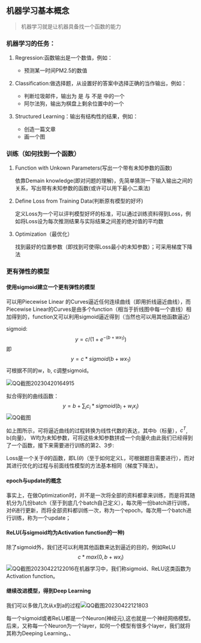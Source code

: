 ## 机器学习基本概念

> 机器学习就是让机器具备找一个函数的能力

### 机器学习的任务：

1. Regression:函数输出是一个数值，例如：
   - 预测某一时间PM2.5的数值

2. Classification:做选择题，从设置好的答案中选择正确的当作输出，例如：
   - 判断垃圾邮件，输出为 是 与 不是 中的一个
   - 阿尔法狗，输出为棋盘上剩余位置中的一个

3. Structured Learning：输出有结构性的结果，例如：
   - 创造一篇文章
   - 画一个图

### 训练（如何找到一个函数）

1. Function with Unkown Parameters(写出一个带有未知参数的函数)

   依靠Demain knowledge(即对问题的理解)，先简单猜测一下输入输出之间的关系，写出带有未知参数的函数(或许可以用下最小二乘法)

2. Define Loss from Training Data(判断原有模型的好坏)

   定义Loss为一个可以评判模型好坏的标准，可以通过训练资料得到Loss，例如将Loss设为每次推测结果与实际结果之间差的绝对值的平均数

3. Optimization（最优化）

   找到最好的位置参数（即找到可使得Loss最小的未知参数）；可采用梯度下降法

### 更有弹性的模型

#### 使用sigmoid建立一个更有弹性的模型

可以用Piecewise Linear 的Curves逼近任何连续曲线（即用折线逼近曲线），而Piecewise Linear的Curves是由多个function（相当于折线图中每一个直线）相加得到的，function又可以利用sigmoid逼近得到（当然也可以用其他函数逼近）

sigmoid:
$$
y = c/(1+e^{-(b+wx_1)})
$$
即
$$
y = c*sigmoid(b+wx_1)
$$
可根据不同的w，b, c调整sigmoid。

![QQ截图20230420164915](C:\Users\zjy\Desktop\机器学习\李宏毅《机器学习》\image\QQ截图20230420164915.png)

拟合得到的曲线函数：
$$
y = b + \sum_ic_i *sigmoid(b_i+w_ix_i)
$$
![QQ截图](C:\Users\zjy\Desktop\机器学习\李宏毅《机器学习》\image\QQ截图.png)

如上图所示，可将逼近曲线的过程转换为线性代数的表达，其中b（标量），$c^T$, b(向量)， W均为未知参数，可将这些未知参数拼成一个向量$\theta$;由此我们已经得到了一个函数，接下来需要进行训练的第2、3步:

Loss是一个关于$\theta$的函数，即L($\theta$)（至于如何定义L，可根据题目需要进行），而对其进行优化的过程与前面线性模型的方法基本相同（梯度下降法）。

#### epoch与update的概念

事实上，在做Optimization时，并不是一次将全部的资料都拿来训练，而是将其随机分为几份batch（至于到底几个batch自己定义），每次用一份batch进行训练，对$\theta$进行更新，而将全部资料都训练一次，称为一个epoch，每次用一个batch进行训练，称为一个update；

#### ReLU(与sigmoid均为Activation function的一种)

除了sigmoid外，我们还可以利用其他函数来达到逼近的目的，例如ReLU
$$
c*max(0,b+wx_i)
$$
![QQ截图20230422122016](C:\Users\zjy\Desktop\机器学习\李宏毅《机器学习》\image\QQ截图20230422122016.png)在机器学习中，我们称sigmoid、ReLU这类函数为Activation function。

#### 继续改进模型，得到Deep Learning

我们可以多做几次从x到a的过程![QQ截图20230422121803](C:\Users\zjy\Desktop\机器学习\李宏毅《机器学习》\image\QQ截图20230422121803.png)

每一个sigmoid或者ReLU都是一个Neuron(神经元),这也就是一个神经网络模型。后来，又称每一个Neuron为一个layer，如何一个模型有很多个layer，我们就将其称为Deeping Learning。、
